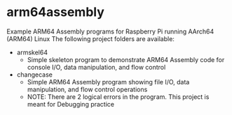 # arm64assembly
Example ARM64 Assembly programs for Raspberry Pi running AArch64 (ARM64) Linux
The following project folders are available:
- armskel64
  - Simple skeleton program to demonstrate ARM64 Assembly code for console I/O, data manipulation, and flow control
- changecase
  - Simple ARM64 Assembly program showing file I/O, data manipulation, and flow control
   operations
  - NOTE: There are 2 logical errors in the program. This project is meant for Debugging practice
